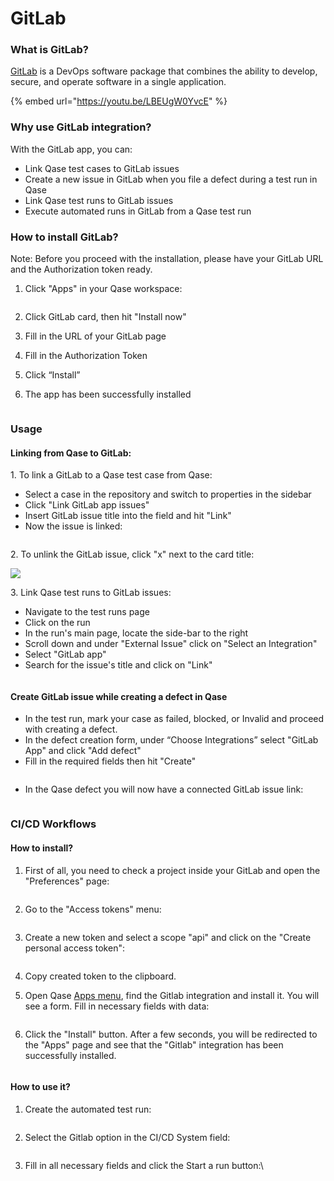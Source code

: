 # GitLab

### What is GitLab?

[GitLab](https://about.gitlab.com/) is a DevOps software package that combines the ability to develop, secure, and operate software in a single application.

{% embed url="https://youtu.be/LBEUgW0YvcE" %}

### Why use GitLab integration?

With the GitLab app, you can:

* Link Qase test cases to GitLab issues
* Create a new issue in GitLab when you file a defect during a test run in Qase
* Link Qase test runs to GitLab issues
* Execute automated runs in GitLab from a Qase test run

### How to install GitLab? <a href="#h_d7602e3b8b" id="h_d7602e3b8b"></a>

Note: Before you proceed with the installation, please have your GitLab URL and the Authorization token ready.

1.  Click "Apps" in your Qase workspace:



    <figure><img src="https://qase.intercom-attachments-7.com/i/o/597410484/1482edfca0d633bdb154c67f/vSk7yMWth6iZ-Jr52cfd4zjWzGHWvB3lDrExbC2vHuJrcbVNSEtcFRhHrCYpsR7Q6mVHNDtY2lRM1vcKlo5Cp2pn-sTFBLmC-8vK1ktmy0C5x18FBBX626U3yPp3wCKShn3e4WOaT0ExInKlbj96eY1thtIgPtyKOluT3iNJf-gc_DltAEBkb_mlVw" alt=""><figcaption></figcaption></figure>
2. Click GitLab card, then hit "Install now"
3. Fill in the URL of your GitLab page
4. Fill in the Authorization Token
5. Click “Install”
6. The app has been successfully installed

<figure><img src="https://qase.intercom-attachments-7.com/i/o/597410493/a882bbceccdcb0374035a637/_5gT8iCmSFAlEfxjHz17i3PotBA9jdyF7X4B-6BavgJlIskG3TFZQnqaR-VCfs_htIF7JhlXbxiZ8qJhK_tOMNAQIAbDjx7zgeNOjO-jUX2PIKoJ8WpZ4e4b2TlgNX4reTbettQ1A6Iz8IYgkmdutnHoWE9RNKmK80fDnouumMyux1nIOV_X0Z_kKQ" alt=""><figcaption></figcaption></figure>

### Usage <a href="#h_c5cfb8f18a" id="h_c5cfb8f18a"></a>

#### Linking from Qase to GitLab: <a href="#h_a405434ebc" id="h_a405434ebc"></a>

1\. To link a GitLab to a Qase test case from Qase:

* Select a case in the repository and switch to properties in the sidebar
* Click "Link GitLab app issues"
* Insert GitLab issue title into the field and hit "Link"
* Now the issue is linked:

<figure><img src="https://qase.intercom-attachments-7.com/i/o/597410505/fac0a24635302117674fe291/lLyqsSkPSjOxlc-2UNLqNFtqfGUgJKKRScPLeYfY90LGNK63G_rhRZcZXsSRpLAvLz7G4z7-TFqFILIQGKb4MY_Erkbmn4rIuFeqDxVm7O1eJ5IARLSuoqtXpPk4FzggrLUOcSyZZpjp6NcdwHXW4RA4xKl8oeuL9vgUaUDULTRtg0lPqVij6kLoMQ" alt=""><figcaption></figcaption></figure>

2\. To unlink the GitLab issue, click "x" next to the card title:

[![](https://qase.intercom-attachments-7.com/i/o/597410512/4bc0444071f3f1a3d7930046/wh1x\_IAEfvcYHxb\_16s-6yjMEu-Ve9L8\_N3kqHtzifj7rj1tQXwVuRSroE4GGfAjoCwQ70g9Rar\_tf8AaA2wLWlw15FxDe-6TD5mMDGcEBa-ZMLKpr2fu6G3fcSvWX3xPzBb2WhoYy5oWTVWnwy8f1BJ23RKNrXClOGBIV\_9yOFhvjNDrJGQSfIoPw)](https://qase.intercom-attachments-7.com/i/o/597410512/4bc0444071f3f1a3d7930046/wh1x\_IAEfvcYHxb\_16s-6yjMEu-Ve9L8\_N3kqHtzifj7rj1tQXwVuRSroE4GGfAjoCwQ70g9Rar\_tf8AaA2wLWlw15FxDe-6TD5mMDGcEBa-ZMLKpr2fu6G3fcSvWX3xPzBb2WhoYy5oWTVWnwy8f1BJ23RKNrXClOGBIV\_9yOFhvjNDrJGQSfIoPw)

3\. Link Qase test runs to GitLab issues:

* Navigate to the test runs page
* Click on the run
* In the run's main page, locate the side-bar to the right
* Scroll down and under "External Issue" click on "Select an Integration"
* Select "GitLab app"
* Search for the issue's title and click on "Link"

<figure><img src="https://downloads.intercomcdn.com/i/o/648463904/0c53438986c9f265809f96be/GIF+Recording+2023-01-09+at+12.00.25+PM.gif" alt=""><figcaption></figcaption></figure>

#### Create GitLab issue while creating a defect in Qase <a href="#h_894aff6c15" id="h_894aff6c15"></a>

* In the test run, mark your case as failed, blocked, or Invalid and proceed with creating a defect.
* In the defect creation form, under “Choose Integrations” select "GitLab App" and click "Add defect"
* Fill in the required fields then hit "Create"

<figure><img src="https://qase.intercom-attachments-7.com/i/o/597410562/d92b15251384d8a5f1e1646e/r42c8isw6sFHjN5czG6zx-0jnPEWrVFvhdjXQXNM1Z5_d95FIQMdA-rq97enkf03SPnbhpoN0XqIPPftBLqIq4byG8y2Nn5J96EH14kykPNXZp95V1tNXRuSnhtHJV7svVnX1oQKFB6Vg2_AaFdcTRfgDX9au4gTRCRyq5XbnIrCrZJk4ClS_4Se6A" alt=""><figcaption></figcaption></figure>

*   In the Qase defect you will now have a connected GitLab issue link:



    <figure><img src="https://qase.intercom-attachments-7.com/i/o/597410583/48afb5203dbd088353013d5a/N4TuLg3tqg0V65KCUiZ_c5POKvlzRfnTPtuKKeFpInuhSdPbkWZeBS9a6lz6LvABQkoQNkb_b2fx1UTvcKRQPs_Rg_k_e7t37cR4TepDsLvgtPlr_lnGvd2w8ENSE5CXsLclSJL-rN5lSKT9qTQG7l3ybiFmUnASgCl_cNXAy-7CgRt_SX_pKvwsMQ" alt=""><figcaption></figcaption></figure>

### CI/CD Workflows <a href="#h_f26df6b83b" id="h_f26df6b83b"></a>

#### How to install? <a href="#h_b4239568fe" id="h_b4239568fe"></a>

1.  First of all, you need to check a project inside your GitLab and open the "Preferences" page:



    <figure><img src="https://downloads.intercomcdn.com/i/o/702163724/3eee901354f55824b398e7a2/%D0%A1%D0%BD%D0%B8%D0%BC%D0%BE%D0%BA+%D1%8D%D0%BA%D1%80%D0%B0%D0%BD%D0%B0+2023-03-30+%D0%B2+15.46.41.png" alt=""><figcaption></figcaption></figure>
2.  Go to the "Access tokens" menu:



    <figure><img src="https://downloads.intercomcdn.com/i/o/702164229/5785b5b8fa8fa9261cf10503/Untitled+(8).png" alt=""><figcaption></figcaption></figure>
3.  Create a new token and select a scope "api" and click on the "Create personal access token":



    <figure><img src="https://downloads.intercomcdn.com/i/o/702164569/5de5e702198d292342cff4b6/Untitled+(9).png" alt=""><figcaption></figcaption></figure>
4. Copy created token to the clipboard.
5.  Open Qase [Apps menu](https://app.qase.io/apps), find the Gitlab integration and install it. You will see a form. Fill in necessary fields with data:



    <figure><img src="https://downloads.intercomcdn.com/i/o/702165676/2911989b8d2311fb00e751d1/Untitled+(10).png" alt=""><figcaption></figcaption></figure>
6.  Click the "Install" button. After a few seconds, you will be redirected to the "Apps" page and see that the "Gitlab" integration has been successfully installed.



    <figure><img src="https://downloads.intercomcdn.com/i/o/702166109/4c9a1e98c8d1357ab55fef27/Untitled+(11).png" alt=""><figcaption></figcaption></figure>

#### How to use it? <a href="#h_61130029bc" id="h_61130029bc"></a>

1.  Create the automated test run:



    <figure><img src="https://downloads.intercomcdn.com/i/o/702166426/aa8b8b79142dc9b64d99f37e/Untitled+(12).png" alt=""><figcaption></figcaption></figure>
2.  Select the Gitlab option in the CI/CD System field:



    <figure><img src="https://downloads.intercomcdn.com/i/o/702166792/ae16ff33666757b28684ad14/Untitled+(13).png" alt=""><figcaption></figcaption></figure>
3.  Fill in all necessary fields and click the Start a run button:\


    <figure><img src="https://downloads.intercomcdn.com/i/o/702167113/f045f56228bd610147550583/Untitled+(14).png" alt=""><figcaption></figcaption></figure>
